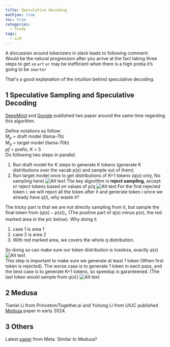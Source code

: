 ```yaml
---
title: Speculative Decoding
mathjax: true
toc: true
categories:
  - Study
tags:
  - LLM
---
```


A discussion around tokenizers in slack leads to following comment:   
Would be the natural progression after you arrive at the fact taking three steps to get `sm` `art` `er` may be inefficient when there is a high proba it’s going to be `smarter`

That's a good explanation of the intuition behind speculative decoding.
## 1  Speculative Sampling and Speculative Decoding

[DeepMind](https://arxiv.org/pdf/2302.01318) and [Google](https://proceedings.mlr.press/v202/leviathan23a/leviathan23a.pdf) published two paper around the same time regarding this algorithm. 

Define notations as follow:  
$M_p$ = draft model (llama-7b)  
$M_q$ = target model (llama-70b)  
$pf$ = prefix, $K$ = 5  
Do following two steps in parallel. 
1. Run draft model for K steps to generate K tokens (generate K distributions over the vacab p(x) and sample out of them) 
2. Run target model once to get distributions of K+1 tokens (q(x) only, No sampling here)
![Alt text](/code23/assets/images/2024/24-05-08-Speculative_files/drafttarget.png) 
The key algorithm is **reject sampling**, accept or reject tokens based on values of p/q
![Alt text](/code23/assets/images/2024/24-05-08-Speculative_files/rejectsampling.png)
For the first rejected token $i$, we will reject all the token after it and generate token $i$ since we already have $q(i)$, why waste it?

The tricky part is that we are not directly sampling from it, but sample the final token from $(q(x)-p(x))_+$ (The positive part of q(x) minus p(x), the red marked area in the pic below). Why doing it
1. case 1 is area 1
2. case 2 is area 2
3. With red marked area, we covers the whole q distribution. 

So doing so can make sure our token distribution is lossless, exactly $q(x)$ 
![Alt text](/code23/assets/images/2024/24-05-08-Speculative_files/finaltoken.png)  
This step is important to make sure we generate at least 1 token (When first token is rejected). The worse case is to generate 1 token in each pass, and the best case is to generate K+1 tokens, so speedup is garanteened. (The last token would sample from $q(x)$)
![Alt text](/code23/assets/images/2024/24-05-08-Speculative_files/speedup.png)  

## 2 Medusa
Tianlei Li from Princeton/Together.ai and Yuhong Li from UIUC published [Medusa](https://arxiv.org/pdf/2401.10774) paper in early 2024. 

## 3 Others
Latest [paper](https://arxiv.org/abs/2404.19737) from Meta. Similar to Medusa? 

